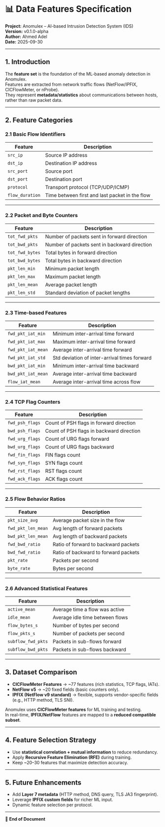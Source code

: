 # 📊 Data Features Specification  
**Project:** Anomulex – AI-based Intrusion Detection System (IDS)  
**Version:** v0.1.0-alpha  
**Author:** Ahmed Adel  
**Date:** 2025-09-30  

---

## 1. Introduction
The **feature set** is the foundation of the ML-based anomaly detection in Anomulex.  
Features are extracted from network traffic flows (NetFlow/IPFIX, CICFlowMeter, or nProbe).  
They represent **metadata/statistics** about communications between hosts, rather than raw packet data.  

---

## 2. Feature Categories

### 2.1 Basic Flow Identifiers
| Feature | Description |
|---------|-------------|
| `src_ip` | Source IP address |
| `dst_ip` | Destination IP address |
| `src_port` | Source port |
| `dst_port` | Destination port |
| `protocol` | Transport protocol (TCP/UDP/ICMP) |
| `flow_duration` | Time between first and last packet in the flow |

---

### 2.2 Packet and Byte Counters
| Feature | Description |
|---------|-------------|
| `tot_fwd_pkts` | Number of packets sent in forward direction |
| `tot_bwd_pkts` | Number of packets sent in backward direction |
| `tot_fwd_bytes` | Total bytes in forward direction |
| `tot_bwd_bytes` | Total bytes in backward direction |
| `pkt_len_min` | Minimum packet length |
| `pkt_len_max` | Maximum packet length |
| `pkt_len_mean` | Average packet length |
| `pkt_len_std` | Standard deviation of packet lengths |

---

### 2.3 Time-based Features
| Feature | Description |
|---------|-------------|
| `fwd_pkt_iat_min` | Minimum inter-arrival time forward |
| `fwd_pkt_iat_max` | Maximum inter-arrival time forward |
| `fwd_pkt_iat_mean` | Average inter-arrival time forward |
| `fwd_pkt_iat_std` | Std deviation of inter-arrival times forward |
| `bwd_pkt_iat_min` | Minimum inter-arrival time backward |
| `bwd_pkt_iat_mean` | Average inter-arrival time backward |
| `flow_iat_mean` | Average inter-arrival time across flow |

---

### 2.4 TCP Flag Counters
| Feature | Description |
|---------|-------------|
| `fwd_psh_flags` | Count of PSH flags in forward direction |
| `bwd_psh_flags` | Count of PSH flags in backward direction |
| `fwd_urg_flags` | Count of URG flags forward |
| `bwd_urg_flags` | Count of URG flags backward |
| `fwd_fin_flags` | FIN flags count |
| `fwd_syn_flags` | SYN flags count |
| `fwd_rst_flags` | RST flags count |
| `fwd_ack_flags` | ACK flags count |

---

### 2.5 Flow Behavior Ratios
| Feature | Description |
|---------|-------------|
| `pkt_size_avg` | Average packet size in the flow |
| `fwd_pkt_len_mean` | Avg length of forward packets |
| `bwd_pkt_len_mean` | Avg length of backward packets |
| `fwd_bwd_ratio` | Ratio of forward to backward packets |
| `bwd_fwd_ratio` | Ratio of backward to forward packets |
| `pkt_rate` | Packets per second |
| `byte_rate` | Bytes per second |

---

### 2.6 Advanced Statistical Features
| Feature | Description |
|---------|-------------|
| `active_mean` | Average time a flow was active |
| `idle_mean` | Average idle time between flows |
| `flow_bytes_s` | Number of bytes per second |
| `flow_pkts_s` | Number of packets per second |
| `subflow_fwd_pkts` | Packets in sub-flows forward |
| `subflow_bwd_pkts` | Packets in sub-flows backward |

---

## 3. Dataset Comparison

- **CICFlowMeter Features** → ~77 features (rich statistics, TCP flags, IATs).  
- **NetFlow v5** → ~20 fixed fields (basic counters only).  
- **IPFIX (NetFlow v9 standard)** → flexible, supports vendor-specific fields (e.g., HTTP method, TLS SNI).  

Anomulex uses **CICFlowMeter features** for ML training and testing.  
In real-time, **IPFIX/NetFlow** features are mapped to a **reduced compatible subset**.  

---

## 4. Feature Selection Strategy
- Use **statistical correlation + mutual information** to reduce redundancy.  
- Apply **Recursive Feature Elimination (RFE)** during training.  
- Keep ~20–30 features that maximize detection accuracy.  

---

## 5. Future Enhancements
- Add **Layer 7 metadata** (HTTP method, DNS query, TLS JA3 fingerprint).  
- Leverage **IPFIX custom fields** for richer ML input.  
- Dynamic feature selection per protocol.  

---

📌 **End of Document**
